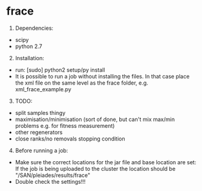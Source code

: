 frace
=====
1) Dependencies:
- scipy
- python 2.7

2) Installation:
- run:
    [sudo] python2 setup/py install
- It is possible to run a job without installing the files. In that case place the xml file on the same
  level as the frace folder, e.g. xml_frace_example.py

3) TODO:
- split samples thingy
- maximisation/minimisation (sort of done, but can't mix max/min problems e.g. for fitness measurement)
- other regenerators
- close ranks/no removals stopping condition

4) Before running a job:
- Make sure the correct locations for the jar file and base location are set:
    If the job is being uploaded to the cluster the location should be "/SAN/pleiades/results/frace"
- Double check the settings!!!
